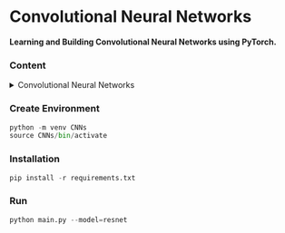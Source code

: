 # Convolutional Neural Networks

**Learning and Building Convolutional Neural Networks using PyTorch.**

### Content

<details>
  <summary> Convolutional Neural Networks</summary>
      🔥 Basic ConvNet
      <br>
      🔥 AlexNet
  <br>
      🔥 VGGNet
  <br>
      🔥 NIN
  <br>
      🔥 GoogLeNet
  <br>
      🔥 BatchNorm + ConvNet
  <br>
      🔥 ResNet
  <br>
      🔥 DenseNet
  <br>
      🔥 SE Network
  <br>
      🚀 EfficientNet Network
  <br>
      🚀 MLPMixer Network
  <br>
</details>

### Create Environment
```python
python -m venv CNNs 
source CNNs/bin/activate 
```

### Installation
```python
pip install -r requirements.txt
```

### Run
```python
python main.py --model=resnet
```
